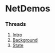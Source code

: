 # NetDemos
### Threads
1. [Intro](https://github.com/neomasterhub/NetDemos/tree/master/Threads/Intro)
2. [Background](https://github.com/neomasterhub/NetDemos/tree/master/Threads/Background)
3. [State](https://github.com/neomasterhub/NetDemos/tree/master/Threads/State)
